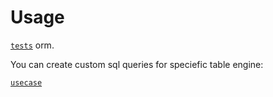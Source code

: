 # Usage

[`tests`](./tests) orm.

You can create custom sql queries for speciefic table engine:

[`usecase`](./src/usecase/repository/)
